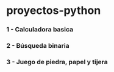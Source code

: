 # proyectos-python


### 1 - Calculadora basica 

### 2 -  Búsqueda binaria

### 3 - Juego de piedra, papel y tijera 
